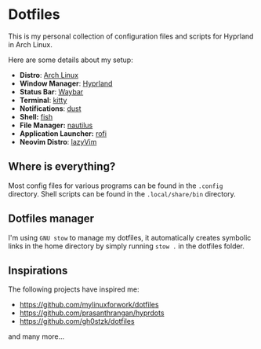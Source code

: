 # Dotfiles

This is my personal collection of configuration files and scripts for Hyprland in Arch Linux.

Here are some details about my setup:

- **Distro**: [Arch Linux](https://archlinux.org/)
- **Window Manager**: [Hyprland](https://hyprland.org/)
- **Status Bar**: [Waybar](https://github.com/Alexays/Waybar)
- **Terminal**: [kitty](https://sw.kovidgoyal.net/kitty/)
- **Notifications**: [dust](https://dunst-project.org/)
- **Shell:** [fish](https://fishshell.com/)
- **File Manager:** [nautilus](https://apps.gnome.org/Nautilus/)
- **Application Launcher:** [rofi](https://davatorium.github.io/rofi/)
- **Neovim Distro**: [lazyVim](https://www.lazyvim.org/)

## Where is everything?

Most config files for various programs can be found in the `.config` directory. Shell scripts can be found in the `.local/share/bin` directory.

## Dotfiles manager

I'm using `GNU stow` to manage my dotfiles, it automatically creates symbolic links in the home directory by simply running `stow .` in the dotfiles folder.

## Inspirations

The following projects have inspired me:

- <https://github.com/mylinuxforwork/dotfiles>
- <https://github.com/prasanthrangan/hyprdots>
- <https://github.com/gh0stzk/dotfiles>

and many more...
